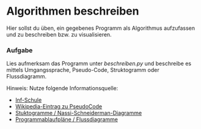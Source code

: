 # Algorithmen beschreiben

Hier sollst du üben, ein gegebenes Programm als Algorithmus aufzufassen und zu beschreiben bzw. zu visualisieren.

### Aufgabe
Lies aufmerksam das Programm unter _beschreiben.py_ und beschreibe es mittels Umgangssprache, Pseudo-Code, Struktogramm oder Flussdiagramm.

Hinweis: Nutze folgende Informationsquelle:
* [Inf-Schule](https://www.inf-schule.de/algorithmen/grundlagen/algorithmusbegriff/darstellung)
* [Wikipedia-Eintrag zu PseudoCode](https://de.wikipedia.org/w/index.php?title=Pseudocode&oldid=232864144)
* [Stuktogramme / Nassi-Schneiderman-Diagramme](https://www.wikiwand.com/de/DIN_66261)
* [Programmablaufpläne / Flussdiagramme](https://de.wikipedia.org/wiki/Programmablaufplan)
